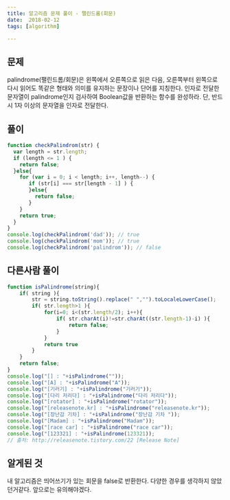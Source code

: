 ```yaml
---
title: 알고리즘 문제 풀이 - 팰린드롬(회문)
date:  2018-02-12
tags: [algorithm]

---
```


## 문제
palindrome(팰린드롬/회문)은 왼쪽에서 오른쪽으로 읽은 다음, 오른쪽부터 왼쪽으로 다시 읽어도 똑같은 형태와 의미를 유지하는 문장이나 단어를 지칭한다.
인자로 전달한 문자열이 palindrome인지 검사하여 Boolean값을 반환하는 함수를 완성하라.
단, 반드시 1자 이상의 문자열을 인자로 전달한다.


## 풀이

```javascript
function checkPalindrom(str) {
  var length = str.length;
  if (length <= 1 ) {
    return false;
  }else{
    for (var i = 0; i < length; i++, length--) {
       if (str[i] === str[length - 1] ) {
       }else{
         return false;
       }
    }
    return true;
  }
}
console.log(checkPalindrom('dad')); // true
console.log(checkPalindrom('mom')); // true
console.log(checkPalindrom('palindrom')); // false
```

## 다른사람 풀이
```js
function isPalindrome(string){
    if( string ){
        str = string.toString().replace(" ","").toLocaleLowerCase();
        if( str.length>1 ){
            for(i=0; i<(str.length/2); i++){
                if( str.charAt(i)!=str.charAt((str.length-1)-i) ){
                    return false;
                }
            }
            return true
        }
    }
    return false;
}
console.log("[] : "+isPalindrome(""));
console.log("[A] : "+isPalindrome("A"));
console.log("[기러기] : "+isPalindrome("기러기"));
console.log("[다리 저리다] : "+isPalindrome("다리 저리다"));
console.log("[rotator] : "+isPalindrome("rotator"));
console.log("[releasenote.kr] : "+isPalindrome("releasenote.kr"));
console.log("[장난감 기차] : "+isPalindrome("장난감 기차 "));
console.log("[Madam] : "+isPalindrome("Madam"));
console.log("[race car] : "+isPalindrome("race car"));
console.log("[123321] : "+isPalindrome(123321));
// 출처: http://releasenote.tistory.com/22 [Release Note]
```

## 알게된 것
내 알고리즘은 띄어쓰기가 있는 회문을 false로 반환한다. 다양한 경우를 생각하지 않았던거같다. 앞으로는 유의해야겠다.